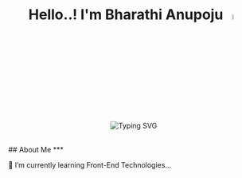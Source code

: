 <h1 align="center">Hello..!   I'm Bharathi Anupoju <img src="https://media.giphy.com/media/hvRJCLFzcasrR4ia7z/giphy.gif" width="5%"></h1>


<!--
**Bharathi-Anupoju/Bharathi-Anupoju** is a ✨ _special_ ✨ repository because its `README.md` (this file) appears on your GitHub profile.

Here are some ideas to get you started:

- 🔭 I’m currently working on ...
- 🌱 I’m currently learning ...
- 👯 I’m looking to collaborate on ...
- 🤔 I’m looking for help with ...
- 💬 Ask me about ...
- 📫 How to reach me: ...
- 😄 Pronouns: ...
- ⚡ Fun fact: ...
-->



<p align="center"><img src="https://readme-typing-svg.demolab.com?font=Bree-Serif&weight=300&size=30&duration=4000&pause=1000&color=F78256&center=true&width=538&lines=Namasthe+%F0%9F%99%8F;Self-taught+Front-End+Learner;Excites+to+Learn+New+Things+%F0%9F%98%83;Electronics+Student+%F0%9F%94%8B;Loves+to+Code+..%F0%9F%92%96" alt="Typing SVG" /></p>


<br>
## About Me
***

🌱 I’m currently learning Front-End Technologies...


